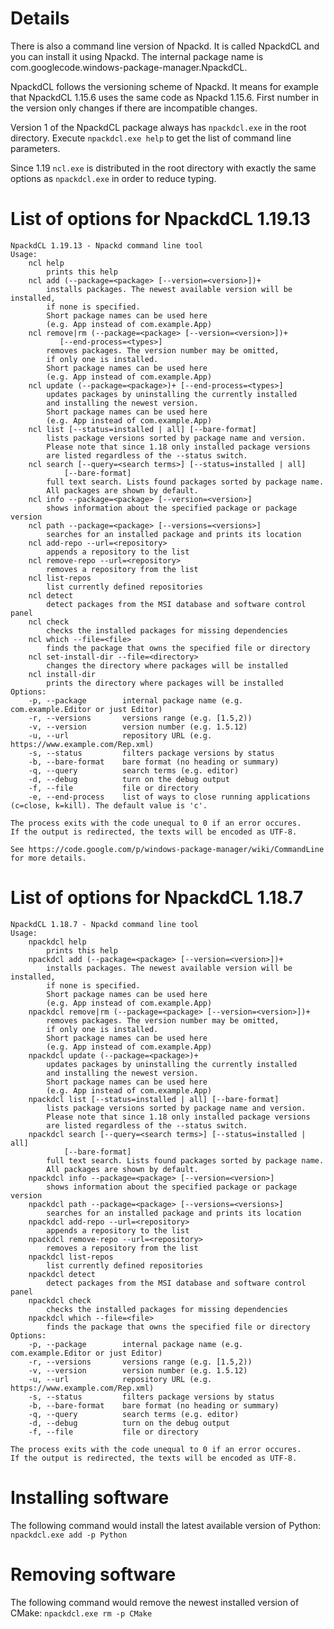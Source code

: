 # Details #

There is also a command line version of Npackd. It is called NpackdCL and you can install it using Npackd. The internal package name is com.googlecode.windows-package-manager.NpackdCL.

NpackdCL follows the versioning scheme of Npackd. It means for example that NpackdCL 1.15.6 uses the same code as Npackd 1.15.6. First number in the version only changes if there are incompatible changes.

Version 1 of the NpackdCL package always has `npackdcl.exe` in the root directory. Execute `npackdcl.exe help` to get the list of command line parameters.

Since 1.19 `ncl.exe` is distributed in the root directory with exactly the same options as `npackdcl.exe` in order to reduce typing.

# List of options for NpackdCL 1.19.13 #

```
NpackdCL 1.19.13 - Npackd command line tool
Usage:
    ncl help
        prints this help
    ncl add (--package=<package> [--version=<version>])+
        installs packages. The newest available version will be installed, 
        if none is specified.
        Short package names can be used here
        (e.g. App instead of com.example.App)
    ncl remove|rm (--package=<package> [--version=<version>])+
           [--end-process=<types>]
        removes packages. The version number may be omitted, 
        if only one is installed.
        Short package names can be used here
        (e.g. App instead of com.example.App)
    ncl update (--package=<package>)+ [--end-process=<types>]
        updates packages by uninstalling the currently installed
        and installing the newest version. 
        Short package names can be used here
        (e.g. App instead of com.example.App)
    ncl list [--status=installed | all] [--bare-format]
        lists package versions sorted by package name and version.
        Please note that since 1.18 only installed package versions
        are listed regardless of the --status switch.
    ncl search [--query=<search terms>] [--status=installed | all]
            [--bare-format]
        full text search. Lists found packages sorted by package name.
        All packages are shown by default.
    ncl info --package=<package> [--version=<version>]
        shows information about the specified package or package version
    ncl path --package=<package> [--versions=<versions>]
        searches for an installed package and prints its location
    ncl add-repo --url=<repository>
        appends a repository to the list
    ncl remove-repo --url=<repository>
        removes a repository from the list
    ncl list-repos
        list currently defined repositories
    ncl detect
        detect packages from the MSI database and software control panel
    ncl check
        checks the installed packages for missing dependencies
    ncl which --file=<file>
        finds the package that owns the specified file or directory
    ncl set-install-dir --file=<directory>
        changes the directory where packages will be installed
    ncl install-dir
        prints the directory where packages will be installed
Options:
    -p, --package        internal package name (e.g. com.example.Editor or just Editor)
    -r, --versions       versions range (e.g. [1.5,2))
    -v, --version        version number (e.g. 1.5.12)
    -u, --url            repository URL (e.g. https://www.example.com/Rep.xml)
    -s, --status         filters package versions by status
    -b, --bare-format    bare format (no heading or summary)
    -q, --query          search terms (e.g. editor)
    -d, --debug          turn on the debug output
    -f, --file           file or directory
    -e, --end-process    list of ways to close running applications (c=close, k=kill). The default value is 'c'.

The process exits with the code unequal to 0 if an error occures.
If the output is redirected, the texts will be encoded as UTF-8.

See https://code.google.com/p/windows-package-manager/wiki/CommandLine for more details.
```

# List of options for NpackdCL 1.18.7 #

```
NpackdCL 1.18.7 - Npackd command line tool
Usage:
    npackdcl help
        prints this help
    npackdcl add (--package=<package> [--version=<version>])+
        installs packages. The newest available version will be installed, 
        if none is specified.
        Short package names can be used here
        (e.g. App instead of com.example.App)
    npackdcl remove|rm (--package=<package> [--version=<version>])+
        removes packages. The version number may be omitted, 
        if only one is installed.
        Short package names can be used here
        (e.g. App instead of com.example.App)
    npackdcl update (--package=<package>)+
        updates packages by uninstalling the currently installed
        and installing the newest version. 
        Short package names can be used here
        (e.g. App instead of com.example.App)
    npackdcl list [--status=installed | all] [--bare-format]
        lists package versions sorted by package name and version.
        Please note that since 1.18 only installed package versions
        are listed regardless of the --status switch.
    npackdcl search [--query=<search terms>] [--status=installed | all]
            [--bare-format]
        full text search. Lists found packages sorted by package name.
        All packages are shown by default.
    npackdcl info --package=<package> [--version=<version>]
        shows information about the specified package or package version
    npackdcl path --package=<package> [--versions=<versions>]
        searches for an installed package and prints its location
    npackdcl add-repo --url=<repository>
        appends a repository to the list
    npackdcl remove-repo --url=<repository>
        removes a repository from the list
    npackdcl list-repos
        list currently defined repositories
    npackdcl detect
        detect packages from the MSI database and software control panel
    npackdcl check
        checks the installed packages for missing dependencies
    npackdcl which --file=<file>
        finds the package that owns the specified file or directory
Options:
    -p, --package        internal package name (e.g. com.example.Editor or just Editor)
    -r, --versions       versions range (e.g. [1.5,2))
    -v, --version        version number (e.g. 1.5.12)
    -u, --url            repository URL (e.g. https://www.example.com/Rep.xml)
    -s, --status         filters package versions by status
    -b, --bare-format    bare format (no heading or summary)
    -q, --query          search terms (e.g. editor)
    -d, --debug          turn on the debug output
    -f, --file           file or directory

The process exits with the code unequal to 0 if an error occures.
If the output is redirected, the texts will be encoded as UTF-8.
```

# Installing software #

The following command would install the latest available version of Python:
`npackdcl.exe add -p Python`

# Removing software #

The following command would remove the newest installed version of CMake:
`npackdcl.exe rm -p CMake`

